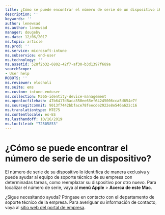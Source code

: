 ```yaml
---
title: ¿Cómo se puede encontrar el número de serie de un dispositivo iOS? | Microsoft Docs
description: ''
keywords: ''
author: lenewsad
ms.author: lanewsad
manager: dougeby
ms.date: 12/06/2017
ms.topic: article
ms.prod: ''
ms.service: microsoft-intune
ms.subservice: end-user
ms.technology: ''
ms.assetid: 528f2b32-6802-42f7-af30-b3d1397f689a
searchScope:
- User help
ROBOTS: ''
ms.reviewer: elocholi
ms.suite: ems
ms.custom: intune-enduser
ms.collection: M365-identity-device-management
ms.openlocfilehash: 47b6417d8aca350ee68ef64245006cca5d654e7f
ms.sourcegitcommit: 9013f7442bbface78feecde2922e8e546a622c16
ms.translationtype: MTE75
ms.contentlocale: es-ES
ms.lasthandoff: 10/16/2019
ms.locfileid: "72505853"
---
```

# <a name="how-do-i-find-the-serial-number-on-my-device"></a>¿Cómo se puede encontrar el número de serie de un dispositivo?

El número de serie de su dispositivo lo identifica de manera exclusiva y puede ayudar al equipo de soporte técnico de su empresa con determinadas tareas, como reemplazar su dispositivo por otro nuevo. Para localizar el número de serie, vaya al **menú Apple** > **Acerca de este Mac**.

¿Sigue necesitando ayuda? Póngase en contacto con el departamento de soporte técnico de la empresa. Para averiguar su información de contacto, vaya al [sitio web del portal de empresa](https://go.microsoft.com/fwlink/?linkid=2010980).
